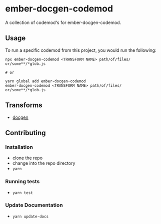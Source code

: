 # ember-docgen-codemod


A collection of codemod's for ember-docgen-codemod.

## Usage

To run a specific codemod from this project, you would run the following:

```
npx ember-docgen-codemod <TRANSFORM NAME> path/of/files/ or/some**/*glob.js

# or

yarn global add ember-docgen-codemod
ember-docgen-codemod <TRANSFORM NAME> path/of/files/ or/some**/*glob.js
```

## Transforms

<!--TRANSFORMS_START-->
* [docgen](transforms/docgen/README.md)
<!--TRANSFORMS_END-->

## Contributing

### Installation

* clone the repo
* change into the repo directory
* `yarn`

### Running tests

* `yarn test`

### Update Documentation

* `yarn update-docs`